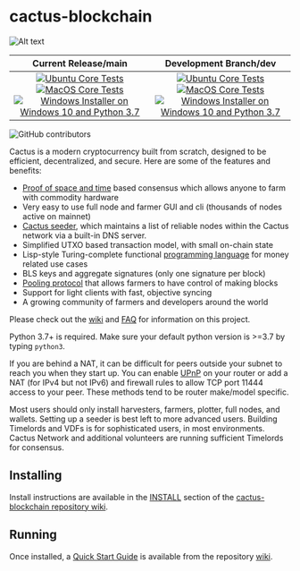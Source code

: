 # cactus-blockchain

![Alt text](https://www.cactus-network.net/img/cactus_logo.svg)

| Current Release/main | Development Branch/dev |
|         :---:          |          :---:         |
| [![Ubuntu Core Tests](https://github.com/Cactus-Network/cactus-blockchain/actions/workflows/build-test-ubuntu-core.yml/badge.svg)](https://github.com/Cactus-Network/cactus-blockchain/actions/workflows/build-test-ubuntu-core.yml) [![MacOS Core Tests](https://github.com/Cactus-Network/cactus-blockchain/actions/workflows/build-test-macos-core.yml/badge.svg)](https://github.com/Cactus-Network/cactus-blockchain/actions/workflows/build-test-macos-core.yml) [![Windows Installer on Windows 10 and Python 3.7](https://github.com/Cactus-Network/cactus-blockchain/actions/workflows/build-windows-installer.yml/badge.svg)](https://github.com/Cactus-Network/cactus-blockchain/actions/workflows/build-windows-installer.yml)  |  [![Ubuntu Core Tests](https://github.com/Cactus-Network/cactus-blockchain/actions/workflows/build-test-ubuntu-core.yml/badge.svg?branch=dev)](https://github.com/Cactus-Network/cactus-blockchain/actions/workflows/build-test-ubuntu-core.yml) [![MacOS Core Tests](https://github.com/Cactus-Network/cactus-blockchain/actions/workflows/build-test-macos-core.yml/badge.svg?branch=dev)](https://github.com/Cactus-Network/cactus-blockchain/actions/workflows/build-test-macos-core.yml) [![Windows Installer on Windows 10 and Python 3.7](https://github.com/Cactus-Network/cactus-blockchain/actions/workflows/build-windows-installer.yml/badge.svg?branch=dev)](https://github.com/Cactus-Network/cactus-blockchain/actions/workflows/build-windows-installer.yml) |

![GitHub contributors](https://img.shields.io/github/contributors/Cactus-Network/cactus-blockchain?logo=GitHub)

Cactus is a modern cryptocurrency built from scratch, designed to be efficient, decentralized, and secure. Here are some of the features and benefits:
* [Proof of space and time](https://docs.google.com/document/d/1tmRIb7lgi4QfKkNaxuKOBHRmwbVlGL4f7EsBDr_5xZE/edit) based consensus which allows anyone to farm with commodity hardware
* Very easy to use full node and farmer GUI and cli (thousands of nodes active on mainnet)
* [Cactus seeder](https://github.com/Cactus-Network/cactus-blockchain/wiki/Cactus-Seeder-User-Guide), which maintains a list of reliable nodes within the Cactus network via a built-in DNS server.
* Simplified UTXO based transaction model, with small on-chain state
* Lisp-style Turing-complete functional [programming language](https://cactuslisp.com/) for money related use cases
* BLS keys and aggregate signatures (only one signature per block)
* [Pooling protocol](https://github.com/Cactus-Network/cactus-blockchain/wiki/Pooling-User-Guide) that allows farmers to have control of making blocks
* Support for light clients with fast, objective syncing
* A growing community of farmers and developers around the world

Please check out the [wiki](https://github.com/Cactus-Network/cactus-blockchain/wiki)
and [FAQ](https://github.com/Cactus-Network/cactus-blockchain/wiki/FAQ) for
information on this project.

Python 3.7+ is required. Make sure your default python version is >=3.7
by typing `python3`.

If you are behind a NAT, it can be difficult for peers outside your subnet to
reach you when they start up. You can enable
[UPnP](https://www.homenethowto.com/ports-and-nat/upnp-automatic-port-forward/)
on your router or add a NAT (for IPv4 but not IPv6) and firewall rules to allow
TCP port 11444 access to your peer.
These methods tend to be router make/model specific.

Most users should only install harvesters, farmers, plotter, full nodes, and wallets.
Setting up a seeder is best left to more advanced users.
Building Timelords and VDFs is for sophisticated users, in most environments.
Cactus Network and additional volunteers are running sufficient Timelords
for consensus.

## Installing

Install instructions are available in the
[INSTALL](https://github.com/Cactus-Network/cactus-blockchain/wiki/INSTALL)
section of the
[cactus-blockchain repository wiki](https://github.com/Cactus-Network/cactus-blockchain/wiki).

## Running

Once installed, a
[Quick Start Guide](https://github.com/Cactus-Network/cactus-blockchain/wiki/Quick-Start-Guide)
is available from the repository
[wiki](https://github.com/Cactus-Network/cactus-blockchain/wiki).
